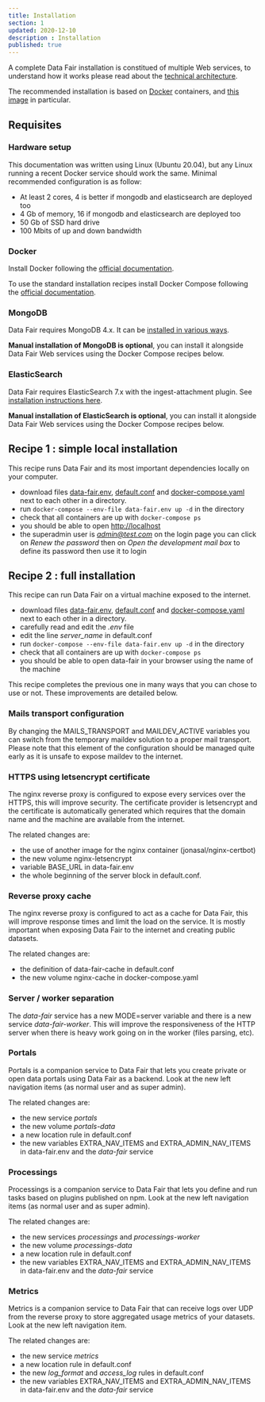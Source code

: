 ```yaml
---
title: Installation
section: 1
updated: 2020-12-10
description : Installation
published: true
---
```


A complete Data Fair installation is constitued of multiple Web services, to understand how it works please read about the [technical architecture]({{DOC_BASE}}technical-architecture/).

The recommended installation is based on [Docker](https://docker.com) containers, and [this image](https://github.com/data-fair/data-fair/pkgs/container/data-fair) in particular.

## Requisites

### Hardware setup

This documentation was written using Linux (Ubuntu 20.04), but any Linux running a recent Docker service should work the same. Minimal recommended configuration is as follow:

 * At least 2 cores, 4 is better if mongodb and elasticsearch are deployed too
 * 4 Gb of memory, 16 if mongodb and elasticsearch are deployed too
 * 50 Gb of SSD hard drive
 * 100 Mbits of up and down bandwidth

### Docker

Install Docker following the [official documentation](https://docs.docker.com/engine/installation/).

To use the standard installation recipes install Docker Compose following the [official documentation](https://docs.docker.com/compose/install/).

### MongoDB

Data Fair requires MongoDB 4.x. It can be [installed in various ways](https://docs.mongodb.com/v4.4/installation/).

**Manual installation of MongoDB is optional**, you can install it alongside Data Fair Web services using the Docker Compose recipes below.

### ElasticSearch

Data Fair requires ElasticSearch 7.x with the ingest-attachment plugin. See [installation instructions here](https://www.elastic.co/guide/en/elasticsearch/reference/6.0/install-elasticsearch.html).

**Manual installation of ElasticSearch is optional**, you can install it alongside Data Fair Web services using the Docker Compose recipes below.

## Recipe 1 : simple local installation

This recipe runs Data Fair and its most important dependencies locally on your computer.

  - download files [data-fair.env]({{DOC_BASE}}install-resources/local/data-fair.env), [default.conf]({{DOC_BASE}}install-resources/local/default.conf) and [docker-compose.yaml]({{DOC_BASE}}install-resources/local/docker-compose.yaml) next to each other in a directory.
  - run `docker-compose --env-file data-fair.env up -d` in the directory
  - check that all containers are up with `docker-compose ps`
  - you should be able to open [http://localhost](http://localhost)
  - the superadmin user is *admin@test.com* on the login page you can click on *Renew the password* then on *Open the development mail box* to define its password then use it to login

## Recipe 2 : full installation

This recipe can run Data Fair on a virtual machine exposed to the internet.

  - download files [data-fair.env]({{DOC_BASE}}install-resources/full/data-fair.env), [default.conf]({{DOC_BASE}}install-resources/full/default.conf) and [docker-compose.yaml]({{DOC_BASE}}install-resources/full/docker-compose.yaml) next to each other in a directory.
  - carefully read and edit the *.env* file
  - edit the line *server_name* in default.conf
  - run `docker-compose --env-file data-fair.env up -d` in the directory
  - check that all containers are up with `docker-compose ps`
  - you should be able to open data-fair in your browser using the name of the machine

This recipe completes the previous one in many ways that you can chose to use or not. These improvements are detailed below.

### Mails transport configuration

By changing the MAILS_TRANSPORT and MAILDEV_ACTIVE variables you can switch from the temporary maildev solution to a proper mail transport. Please note that this element of the configuration should be managed quite early as it is unsafe to expose maildev to the internet.

### HTTPS using letsencrypt certificate

The nginx reverse proxy is configured to expose every services over the HTTPS, this will improve security. The certificate provider is letsencrypt and the certificate is automatically generated which requires that the domain name and the machine are available from the internet.

The related changes are:
  - the use of another image for the nginx container (jonasal/nginx-certbot)
  - the new volume nginx-letsencrypt
  - variable BASE_URL in data-fair.env
  - the whole beginning of the server block in default.conf.

### Reverse proxy cache

The nginx reverse proxy is configured to act as a cache for Data Fair, this will improve response times and limit the load on the service. It is mostly important when exposing Data Fair to the internet and creating public datasets.

The related changes are:
  - the definition of data-fair-cache in default.conf
  - the new volume nginx-cache in docker-compose.yaml

### Server / worker separation

The *data-fair* service has a new MODE=server variable and there is a new service *data-fair-worker*. This will improve the responsiveness of the HTTP server when there is heavy work going on in the worker (files parsing, etc).

### Portals

Portals is a companion service to Data Fair that lets you create private or open data portals using Data Fair as a backend. Look at the new left navigation items (as normal user and as super admin).

The related changes are:
  - the new service *portals*
  - the new volume *portals-data*
  - a new location rule in default.conf
  - the new variables EXTRA_NAV_ITEMS and EXTRA_ADMIN_NAV_ITEMS in data-fair.env and the *data-fair* service

### Processings

Processings is a companion service to Data Fair that lets you define and run tasks based on plugins published on npm. Look at the new left navigation items (as normal user and as super admin).

The related changes are:
  - the new services *processings* and *processings-worker*
  - the new volume *processings-data*
  - a new location rule in default.conf
  - the new variables EXTRA_NAV_ITEMS and EXTRA_ADMIN_NAV_ITEMS in data-fair.env and the *data-fair* service

### Metrics

Metrics is a companion service to Data Fair that can receive logs over UDP from the reverse proxy to store aggregated usage metrics of your datasets. Look at the new left navigation item.

The related changes are:
  - the new service *metrics*
  - a new location rule in default.conf
  - the new *log_format* and *access_log* rules in default.conf
  - the new variables EXTRA_NAV_ITEMS and EXTRA_ADMIN_NAV_ITEMS in data-fair.env and the *data-fair* service